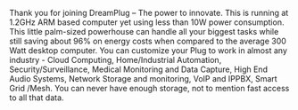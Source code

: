 Thank you for joining DreamPlug – The power to innovate. This is running at 1.2GHz ARM based computer yet using less than 10W power consumption. This little palm-sized powerhouse can handle all your biggest tasks while still saving about 96% on energy costs when compared to the average 300 Watt desktop computer. You can customize your Plug to work in almost any industry - Cloud Computing, Home/Industrial Automation, Security/Surveillance, Medical Monitoring and Data Capture, High End Audio Systems, Network Storage and monitoring, VoIP and IPPBX, Smart Grid /Mesh. You can never have enough storage, not to mention fast access to all that data.